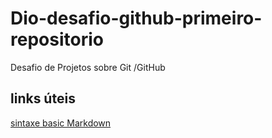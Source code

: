 # Dio-desafio-github-primeiro-repositorio
Desafio de Projetos sobre Git /GitHub

## links úteis
[sintaxe basic Markdown](https://www.markdowinguid/basic-syntax/)
